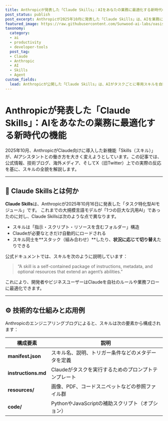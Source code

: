 ```yaml
---
title: Anthropicが発表した「Claude Skills」：AIをあなたの業務に最適化する新時代の機能
post_status: publish
post_excerpt: Anthropicが2025年10月に発表した「Claude Skills」は、AIを業務に最適化する新機能です。スキルごとに指示やリソースをまとめ、必要時に自動ロード・切替が可能。企業や開発者が自社フローに合わせてClaudeを拡張できる仕組みで、X上でも大きな反響を呼んでいます。
featured_image: https://raw.githubusercontent.com/Sunwood-ai-labs/oasis-sync/main/images/thumbnails/claude-skills-anthropic-ai-integration-20251018.png
taxonomy:
  category:
  - ai
  - productivity
  - developer-tools
  post_tag:
  - Claude
  - Anthropic
  - AI
  - Skills
  - Agent
custom_fields:
  lead: Anthropicが公開した「Claude Skills」は、AIがタスクごとに専用スキルを自動ロードする仕組みです。業務最適化やチーム内活用を促進し、プロンプト文化の次なる「スキル文化」を切り開く機能として注目を集めています。
---
```


# Anthropicが発表した「Claude Skills」：AIをあなたの業務に最適化する新時代の機能

2025年10月、AnthropicがClaude向けに導入した新機能「Skills（スキル）」が、AIアシスタントとの働き方を大きく変えようとしています。この記事では、公式情報、技術ブログ、海外メディア、そしてX（旧Twitter）上での実際の反応を基に、スキルの全貌を解説します。

---

## 🧩 Claude Skillsとは何か

**Claude Skills**は、Anthropicが2025年10月16日に発表した「タスク特化型AIモジュール」です。
これまでの大規模言語モデルが「1つの巨大な汎用AI」であったのに対し、Claude Skillsは次のような点で異なります。

* スキルは「指示・スクリプト・リソースを含むフォルダー」構造  
* Claudeが必要なときだけ自動的にロードされる  
* スキル同士を**スタック（組み合わせ）**したり、**状況に応じて切り替え**たりできる  

公式ドキュメントでは、スキルを次のように説明しています：

> “A skill is a self-contained package of instructions, metadata, and optional resources that extend an agent’s abilities.”

これにより、開発者やビジネスユーザーはClaudeを自社のルールや業務フローに最適化できます。

---

## ⚙️ 技術的な仕組みと応用例

Anthropicのエンジニアリングブログによると、スキルは次の要素から構成されます：

| 構成要素 | 説明 |
| -------- | ---- |
| **manifest.json** | スキル名、説明、トリガー条件などのメタデータを定義 |
| **instructions.md** | Claudeがタスクを実行するためのプロンプトテンプレート |
| **resources/** | 画像、PDF、コードスニペットなどの参照ファイル群 |
| **code/** | PythonやJavaScriptの補助スクリプト（オプション） |
